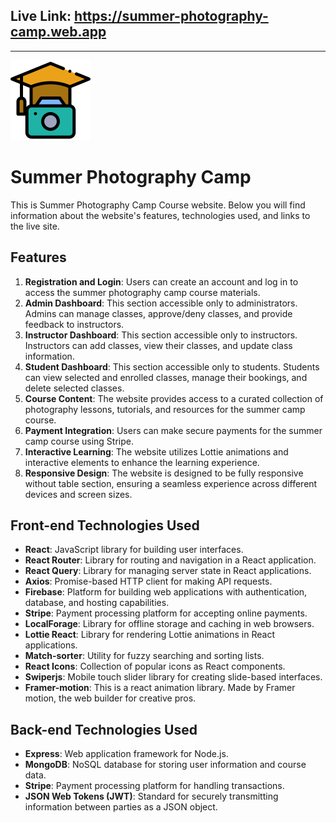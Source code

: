 ## Live Link: https://summer-photography-camp.web.app
-------------------------------------------------------------------------

![Logo](./public/logo.png) 

# Summer Photography Camp 


This is Summer Photography Camp Course website. Below you will find information about the website's features, technologies used, and links to the live site.

## Features

1. **Registration and Login**: Users can create an account and log in to access the summer photography camp course materials.
2. **Admin Dashboard**: This section accessible only to administrators. Admins can manage classes, approve/deny classes, and provide feedback to instructors.
3. **Instructor Dashboard**: This section accessible only to instructors. Instructors can add classes, view their classes, and update class information.
4. **Student Dashboard**: This section accessible only to students. Students can view selected and enrolled classes, manage their bookings, and delete selected classes.
5. **Course Content**: The website provides access to a curated collection of photography lessons, tutorials, and resources for the summer camp course.
6. **Payment Integration**: Users can make secure payments for the summer camp course using Stripe.
7. **Interactive Learning**: The website utilizes Lottie animations and interactive elements to enhance the learning experience.
8. **Responsive Design**: The website is designed to be fully responsive without table section, ensuring a seamless experience across different devices and screen sizes.

## Front-end Technologies Used

- **React**: JavaScript library for building user interfaces.
- **React Router**: Library for routing and navigation in a React application.
- **React Query**: Library for managing server state in React applications.
- **Axios**: Promise-based HTTP client for making API requests.
- **Firebase**: Platform for building web applications with authentication, database, and hosting capabilities.
- **Stripe**: Payment processing platform for accepting online payments.
- **LocalForage**: Library for offline storage and caching in web browsers.
- **Lottie React**: Library for rendering Lottie animations in React applications.
- **Match-sorter**: Utility for fuzzy searching and sorting lists.
- **React Icons**: Collection of popular icons as React components.
- **Swiperjs**: Mobile touch slider library for creating slide-based interfaces.
- **Framer-motion**: This is a react animation library. Made by Framer motion, the web builder for creative pros.


## Back-end Technologies Used

- **Express**: Web application framework for Node.js.
- **MongoDB**: NoSQL database for storing user information and course data.
- **Stripe**: Payment processing platform for handling transactions.
- **JSON Web Tokens (JWT)**: Standard for securely transmitting information between parties as a JSON object.

